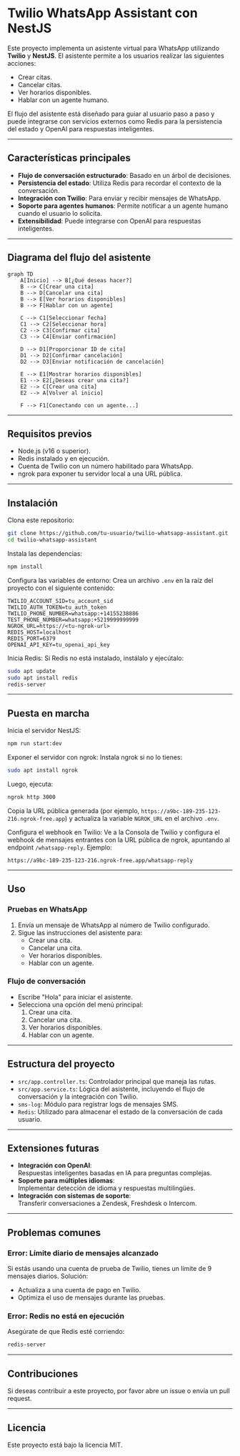 # Twilio WhatsApp Assistant con NestJS

Este proyecto implementa un asistente virtual para WhatsApp utilizando **Twilio** y **NestJS**. El asistente permite a los usuarios realizar las siguientes acciones:

- Crear citas.
- Cancelar citas.
- Ver horarios disponibles.
- Hablar con un agente humano.

El flujo del asistente está diseñado para guiar al usuario paso a paso y puede integrarse con servicios externos como Redis para la persistencia del estado y OpenAI para respuestas inteligentes.

---

## **Características principales**

- **Flujo de conversación estructurado**: Basado en un árbol de decisiones.
- **Persistencia del estado**: Utiliza Redis para recordar el contexto de la conversación.
- **Integración con Twilio**: Para enviar y recibir mensajes de WhatsApp.
- **Soporte para agentes humanos**: Permite notificar a un agente humano cuando el usuario lo solicita.
- **Extensibilidad**: Puede integrarse con OpenAI para respuestas inteligentes.

---

## **Diagrama del flujo del asistente**

```mermaid
graph TD
    A[Inicio] --> B[¿Qué deseas hacer?]
    B --> C[Crear una cita]
    B --> D[Cancelar una cita]
    B --> E[Ver horarios disponibles]
    B --> F[Hablar con un agente]

    C --> C1[Seleccionar fecha]
    C1 --> C2[Seleccionar hora]
    C2 --> C3[Confirmar cita]
    C3 --> C4[Enviar confirmación]

    D --> D1[Proporcionar ID de cita]
    D1 --> D2[Confirmar cancelación]
    D2 --> D3[Enviar notificación de cancelación]

    E --> E1[Mostrar horarios disponibles]
    E1 --> E2[¿Deseas crear una cita?]
    E2 --> C[Crear una cita]
    E2 --> A[Volver al inicio]

    F --> F1[Conectando con un agente...]
```

---

## **Requisitos previos**

- Node.js (v16 o superior).
- Redis instalado y en ejecución.
- Cuenta de Twilio con un número habilitado para WhatsApp.
- ngrok para exponer tu servidor local a una URL pública.

---

## **Instalación**

Clona este repositorio:

```bash
git clone https://github.com/tu-usuario/twilio-whatsapp-assistant.git
cd twilio-whatsapp-assistant
```

Instala las dependencias:

```bash
npm install
```

Configura las variables de entorno: Crea un archivo `.env` en la raíz del proyecto con el siguiente contenido:

```env
TWILIO_ACCOUNT_SID=tu_account_sid
TWILIO_AUTH_TOKEN=tu_auth_token
TWILIO_PHONE_NUMBER=whatsapp:+14155238886
TEST_PHONE_NUMBER=whatsapp:+5219999999999
NGROK_URL=https://<tu-ngrok-url>
REDIS_HOST=localhost
REDIS_PORT=6379
OPENAI_API_KEY=tu_openai_api_key
```

Inicia Redis: Si Redis no está instalado, instálalo y ejecútalo:

```bash
sudo apt update
sudo apt install redis
redis-server
```

---

## **Puesta en marcha**

Inicia el servidor NestJS:

```bash
npm run start:dev
```

Exponer el servidor con ngrok: Instala ngrok si no lo tienes:

```bash
sudo apt install ngrok
```

Luego, ejecuta:

```bash
ngrok http 3000
```

Copia la URL pública generada (por ejemplo, `https://a9bc-189-235-123-216.ngrok-free.app`) y actualiza la variable `NGROK_URL` en el archivo `.env`.

Configura el webhook en Twilio: Ve a la Consola de Twilio y configura el webhook de mensajes entrantes con la URL pública de ngrok, apuntando al endpoint `/whatsapp-reply`. Ejemplo:

```
https://a9bc-189-235-123-216.ngrok-free.app/whatsapp-reply
```

---

## **Uso**

### Pruebas en WhatsApp

1. Envía un mensaje de WhatsApp al número de Twilio configurado.
2. Sigue las instrucciones del asistente para:
   - Crear una cita.
   - Cancelar una cita.
   - Ver horarios disponibles.
   - Hablar con un agente.

### Flujo de conversación

- Escribe "Hola" para iniciar el asistente.
- Selecciona una opción del menú principal:
  1. Crear una cita.
  2. Cancelar una cita.
  3. Ver horarios disponibles.
  4. Hablar con un agente.

---

## **Estructura del proyecto**

- `src/app.controller.ts`: Controlador principal que maneja las rutas.
- `src/app.service.ts`: Lógica del asistente, incluyendo el flujo de conversación y la integración con Twilio.
- `sms-log`: Módulo para registrar logs de mensajes SMS.
- `Redis`: Utilizado para almacenar el estado de la conversación de cada usuario.

---

## **Extensiones futuras**

- **Integración con OpenAI**:  
  Respuestas inteligentes basadas en IA para preguntas complejas.
- **Soporte para múltiples idiomas**:  
  Implementar detección de idioma y respuestas multilingües.
- **Integración con sistemas de soporte**:  
  Transferir conversaciones a Zendesk, Freshdesk o Intercom.

---

## **Problemas comunes**

### Error: Límite diario de mensajes alcanzado

Si estás usando una cuenta de prueba de Twilio, tienes un límite de 9 mensajes diarios. Solución:

- Actualiza a una cuenta de pago en Twilio.
- Optimiza el uso de mensajes durante las pruebas.

### Error: Redis no está en ejecución

Asegúrate de que Redis esté corriendo:

```bash
redis-server
```

---

## **Contribuciones**

Si deseas contribuir a este proyecto, por favor abre un issue o envía un pull request.

---

## **Licencia**

Este proyecto está bajo la licencia MIT.
